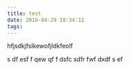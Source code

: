 ```yaml
---
title: test
date: 2016-04-29 18:34:12
tags:
---
```

hfjsdkjfslkewofjldkfeolf


s
df
esf
f
qew
qf
f
dsfc
sdfr
fwf
dxdf
s
ef
